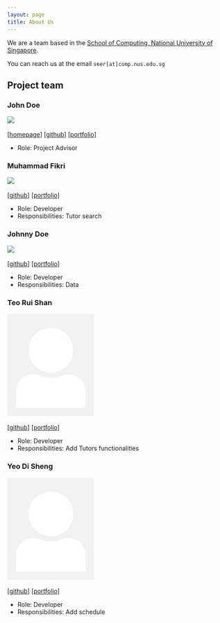 ```yaml
---
layout: page
title: About Us
---
```


We are a team based in the [School of Computing, National University of Singapore](http://www.comp.nus.edu.sg).

You can reach us at the email `seer[at]comp.nus.edu.sg`

## Project team

### John Doe

<img src="images/johndoe.png" width="200px">

[[homepage](http://www.comp.nus.edu.sg/~damithch)]
[[github](https://github.com/johndoe)]
[[portfolio](team/johndoe.md)]

* Role: Project Advisor

### Muhammad Fikri

<img src="images/johndoe.png" width="200px">

[[github](http://github.com/mfjkri)]
[[portfolio](team/mfjkri.md)]

* Role: Developer
* Responsibilities: Tutor search

### Johnny Doe

<img src="images/johndoe.png" width="200px">

[[github](http://github.com/johndoe)] [[portfolio](team/johndoe.md)]

* Role: Developer
* Responsibilities: Data

### Teo Rui Shan

<img src="images/ruishanteo.png" width="200px">

[[github](http://github.com/ruishanteo)]
[[portfolio](team/ruishanteo.md)]

* Role: Developer
* Responsibilities: Add Tutors functionalities

### Yeo Di Sheng

<img src="images/dishenggg.png" width="200px">

[[github](https://github.com/dishenggg)]
[[portfolio](team/dishenggg.md)]

* Role: Developer
* Responsibilities: Add schedule
